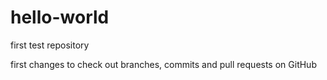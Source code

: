 # hello-world

first test repository

first changes to check out branches, commits and pull requests on GitHub
